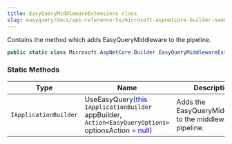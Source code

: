 ```yaml
---
title: EasyQueryMiddlewareExtensions class
slug: easyquery/docs/api-reference-5x/microsoft-aspnetcore-builder-namespace/easyquerymiddlewareextensions-class
---
```



Contains the method which adds EasyQueryMiddleware to the pipeline.
```csharp
public static class Microsoft.AspNetCore.Builder.EasyQueryMiddlewareExtensions

```

### Static Methods

| Type | Name | Description | 
| --- | --- | --- | 
| `IApplicationBuilder` | UseEasyQuery(<span style='color: blue'>this</span> `IApplicationBuilder` appBuilder, `Action<EasyQueryOptions>` optionsAction = <span style='color: blue'>null</span>) | Adds the EasyQueryMiddleware to the middleware pipeline. |